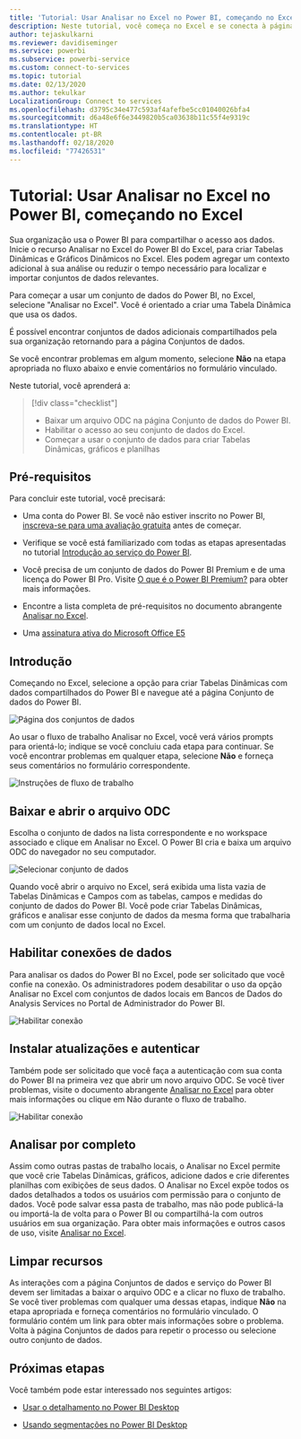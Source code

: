 ```yaml
---
title: 'Tutorial: Usar Analisar no Excel no Power BI, começando no Excel'
description: Neste tutorial, você começa no Excel e se conecta à página Conjuntos de dados do Power BI para importar conjuntos de dados para o Excel.
author: tejaskulkarni
ms.reviewer: davidiseminger
ms.service: powerbi
ms.subservice: powerbi-service
ms.custom: connect-to-services
ms.topic: tutorial
ms.date: 02/13/2020
ms.author: tekulkar
LocalizationGroup: Connect to services
ms.openlocfilehash: d3795c34e477c593af4afefbe5cc01040026bfa4
ms.sourcegitcommit: d6a48e6f6e3449820b5ca03638b11c55f4e9319c
ms.translationtype: HT
ms.contentlocale: pt-BR
ms.lasthandoff: 02/18/2020
ms.locfileid: "77426531"
---
```

# <a name="tutorial-use-power-bi-analyze-in-excel-starting-in-excel"></a>Tutorial: Usar Analisar no Excel no Power BI, começando no Excel

Sua organização usa o Power BI para compartilhar o acesso aos dados. Inicie o recurso Analisar no Excel do Power BI do Excel, para criar Tabelas Dinâmicas e Gráficos Dinâmicos no Excel. Eles podem agregar um contexto adicional à sua análise ou reduzir o tempo necessário para localizar e importar conjuntos de dados relevantes.

Para começar a usar um conjunto de dados do Power BI, no Excel, selecione "Analisar no Excel". Você é orientado a criar uma Tabela Dinâmica que usa os dados.  

É possível encontrar conjuntos de dados adicionais compartilhados pela sua organização retornando para a página Conjuntos de dados.

Se você encontrar problemas em algum momento, selecione **Não** na etapa apropriada no fluxo abaixo e envie comentários no formulário vinculado.  

Neste tutorial, você aprenderá a:

> [!div class="checklist"]
> * Baixar um arquivo ODC na página Conjunto de dados do Power BI.
> * Habilitar o acesso ao seu conjunto de dados do Excel.
> * Começar a usar o conjunto de dados para criar Tabelas Dinâmicas, gráficos e planilhas

## <a name="prerequisites"></a>Pré-requisitos

Para concluir este tutorial, você precisará:

* Uma conta do Power BI. Se você não estiver inscrito no Power BI, [inscreva-se para uma avaliação gratuita](https://app.powerbi.com/signupredirect?pbi_source=web) antes de começar.

* Verifique se você está familiarizado com todas as etapas apresentadas no tutorial [Introdução ao serviço do Power BI](https://docs.microsoft.com/power-bi/service-get-started).

* Você precisa de um conjunto de dados do Power BI Premium e de uma licença do Power BI Pro. Visite [O que é o Power BI Premium?](https://docs.microsoft.com/power-bi/service-premium-what-is) para obter mais informações.

* Encontre a lista completa de pré-requisitos no documento abrangente [Analisar no Excel](https://docs.microsoft.com/power-bi/service-analyze-in-excel#requirements).

* Uma [assinatura ativa do Microsoft Office E5](https://www.microsoft.com/microsoft-365/business/office-365-enterprise-e5-business-software?activetab=pivot%3aoverviewtab)

## <a name="get-started"></a>Introdução

Começando no Excel, selecione a opção para criar Tabelas Dinâmicas com dados compartilhados do Power BI e navegue até a página Conjunto de dados do Power BI.

![Página dos conjuntos de dados](media/service-tutorial-analyze-in-excel/tutorial-analyze-in-excel-01.png)

Ao usar o fluxo de trabalho Analisar no Excel, você verá vários prompts para orientá-lo; indique se você concluiu cada etapa para continuar. Se você encontrar problemas em qualquer etapa, selecione **Não** e forneça seus comentários no formulário correspondente.

![Instruções de fluxo de trabalho](media/service-tutorial-analyze-in-excel/tutorial-analyze-in-excel-02.png)

## <a name="download-and-open-the-odc-file"></a>Baixar e abrir o arquivo ODC

Escolha o conjunto de dados na lista correspondente e no workspace associado e clique em Analisar no Excel. O Power BI cria e baixa um arquivo ODC do navegador no seu computador.

![Selecionar conjunto de dados](media/service-tutorial-analyze-in-excel/tutorial-analyze-in-excel-03.png)

Quando você abrir o arquivo no Excel, será exibida uma lista vazia de Tabelas Dinâmicas e Campos com as tabelas, campos e medidas do conjunto de dados do Power BI. Você pode criar Tabelas Dinâmicas, gráficos e analisar esse conjunto de dados da mesma forma que trabalharia com um conjunto de dados local no Excel.

## <a name="enable-data-connections"></a>Habilitar conexões de dados

Para analisar os dados do Power BI no Excel, pode ser solicitado que você confie na conexão. Os administradores podem desabilitar o uso da opção Analisar no Excel com conjuntos de dados locais em Bancos de Dados do Analysis Services no Portal de Administrador do Power BI.

![Habilitar conexão](media/service-tutorial-analyze-in-excel/tutorial-analyze-in-excel-04.png)

## <a name="install-updates-and-authenticate"></a>Instalar atualizações e autenticar

Também pode ser solicitado que você faça a autenticação com sua conta do Power BI na primeira vez que abrir um novo arquivo ODC.  Se você tiver problemas, visite o documento abrangente [Analisar no Excel](https://docs.microsoft.com/power-bi/service-analyze-in-excel#sign-in-to-power-bi ) para obter mais informações ou clique em Não durante o fluxo de trabalho.

![Habilitar conexão](media/service-tutorial-analyze-in-excel/tutorial-analyze-in-excel-05.png)

## <a name="analyze-away"></a>Analisar por completo

Assim como outras pastas de trabalho locais, o Analisar no Excel permite que você crie Tabelas Dinâmicas, gráficos, adicione dados e crie diferentes planilhas com exibições de seus dados. O Analisar no Excel expõe todos os dados detalhados a todos os usuários com permissão para o conjunto de dados. Você pode salvar essa pasta de trabalho, mas não pode publicá-la ou importá-la de volta para o Power BI ou compartilhá-la com outros usuários em sua organização. Para obter mais informações e outros casos de uso, visite [Analisar no Excel](https://docs.microsoft.com/power-bi/service-analyze-in-excel#analyze-away).

## <a name="clean-up-resources"></a>Limpar recursos

As interações com a página Conjuntos de dados e serviço do Power BI devem ser limitadas a baixar o arquivo ODC e a clicar no fluxo de trabalho. Se você tiver problemas com qualquer uma dessas etapas, indique **Não** na etapa apropriada e forneça comentários no formulário vinculado. O formulário contém um link para obter mais informações sobre o problema. Volta à página Conjuntos de dados para repetir o processo ou selecione outro conjunto de dados.

## <a name="next-steps"></a>Próximas etapas

Você também pode estar interessado nos seguintes artigos:

* [Usar o detalhamento no Power BI Desktop](https://docs.microsoft.com/power-bi/desktop-cross-report-drill-through)

* [Usando segmentações no Power BI Desktop](https://docs.microsoft.com/power-bi/visuals/power-bi-visualization-slicers)
